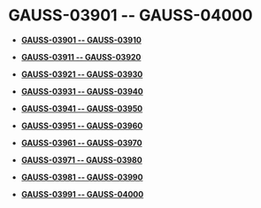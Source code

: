 # GAUSS-03901 -- GAUSS-04000<a name="ZH-CN_TOPIC_0302073065"></a>

-   **[GAUSS-03901 -- GAUSS-03910](GAUSS-03901----GAUSS-03910.md)**

-   **[GAUSS-03911 -- GAUSS-03920](GAUSS-03911----GAUSS-03920.md)**

-   **[GAUSS-03921 -- GAUSS-03930](GAUSS-03921----GAUSS-03930.md)**

-   **[GAUSS-03931 -- GAUSS-03940](GAUSS-03931----GAUSS-03940.md)**

-   **[GAUSS-03941 -- GAUSS-03950](GAUSS-03941----GAUSS-03950.md)**

-   **[GAUSS-03951 -- GAUSS-03960](GAUSS-03951----GAUSS-03960.md)**

-   **[GAUSS-03961 -- GAUSS-03970](GAUSS-03961----GAUSS-03970.md)**

-   **[GAUSS-03971 -- GAUSS-03980](GAUSS-03971----GAUSS-03980.md)**

-   **[GAUSS-03981 -- GAUSS-03990](GAUSS-03981----GAUSS-03990.md)**

-   **[GAUSS-03991 -- GAUSS-04000](GAUSS-03991----GAUSS-04000.md)**
